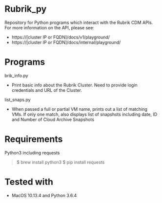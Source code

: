 # Rubrik_py

Repository for Python programs which interact with the Rubrik CDM APIs. For more
information on the API, please see:

- https://[cluster IP or FQDN]/docs/v1/playground/
- https://[cluster IP or FQDN]/docs/internal/playground/

# Programs

  brik_info.py

  - Print basic info about the Rubrik Cluster. Need to provide login credentials and URL of the Cluster.

  list_snaps.py

  - When passed a full or partial VM name, prints out a list of matching VMs. If only one match, also
    displays list of snapshots including date, ID and Number of Cloud Archive Snapshots

# Requirements

Python3 including requests

> $ brew install python3
> $ pip install requests

# Tested with

- MacOS 10.13.4 and Python 3.6.4
